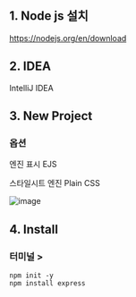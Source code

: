 
## 1. Node js 설치

https://nodejs.org/en/download

## 2. IDEA

IntelliJ IDEA

## 3. New Project

### 옵션 

엔진 표시 EJS

스타일시트 엔진 Plain CSS

![image](https://github.com/LeeJaeYong02/WebSocketOmok/assets/66985977/f69ca1ef-117f-447a-a70f-1410f49339ce)

## 4. Install

### 터미널 >

```
npm init -y
npm install express
```
